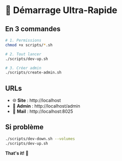 # 🚀 Démarrage Ultra-Rapide

## En 3 commandes

```bash
# 1. Permissions
chmod +x scripts/*.sh

# 2. Tout lancer
./scripts/dev-up.sh

# 3. Créer admin
./scripts/create-admin.sh
```

## URLs

- 🌐 **Site** : http://localhost
- 🔧 **Admin** : http://localhost/admin  
- 📧 **Mail** : http://localhost:8025

## Si problème

```bash
./scripts/dev-down.sh --volumes
./scripts/dev-up.sh
```

**That's it!** 🎉